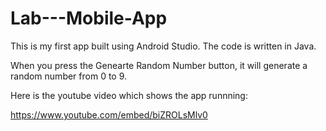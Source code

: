 # Lab---Mobile-App

This is my first app built using Android Studio. The code is written in Java. 

When you press the Genearte Random Number button, it will generate a random number from 0 to 9.

Here is the youtube video which shows the app runnning: 

https://www.youtube.com/embed/biZROLsMlv0



